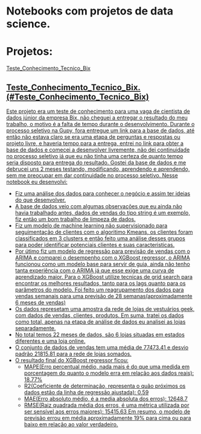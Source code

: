 # Notebooks com projetos de data science.
# Projetos:
[Teste_Conhecimento_Tecnico_Bix](#Teste_Conhecimento_Tecnico_Bix)

## <a href= 'https://github.com/DorivanKadatzBorba/Notebooks/blob/main/Teste_Conhecimento_Tecnico_Bix.ipynb'> Teste_Conhecimento_Tecnico_Bix.(#Teste_Conhecimento_Tecnico_Bix)
  Este projeto era um teste de conhecimento para uma vaga de cientista de dados júnior da empresa Bix, não cheguei a entregar o resultado do meu trabalho, o motivo é a falta de tempo durante o desenvolvimento. Durante o processo seletivo na Gupy, fora entregue um link para a base de dados, até então não estava claro se era uma etapa de perguntas e respostas ou projeto livre, e haveria tempo para a entrega, entrei no link para obter a base de dados e comecei a desenvolver livremente, não dei continuidade no processo seletivo já que eu não tinha uma certeza de quanto tempo seria disposto para entrega do resultado. Gostei da base de dados e me debrucei uns 2 meses testando, modificando, aprendendo e aprendendo, sem me preocupar em dar continuidade no processo seletivo.
  Nesse notebook eu desenvolvi:
  - Fiz uma análise dos dados para conhecer o negócio e assim ter ideias do que desenvolver.
  - A base de dados veio com algumas observações que eu ainda não havia trabalhado antes, dados de vendas do tipo string é um exemplo, fiz então um bom trabalho de limpeza de dados.
  - Fiz um modelo de machine learning não supervisionado para seguimentação de clientes com o algoritimo Kmeans, os clientes foram classificados em 3 clusters e então feito uma análise desses grupos para poder identificar potenciais clientes e suas caracteristicas.
  - Por útimo fiz um modelo de regressão para previsão de vendas com o ARIMA e comparei o desempenho com o XGBoost regressor, o ARIMA funcionou como um modelo base para servir de guia, ainda não tenho tanta experiência com o ARIMA já que esse exige uma curva de aprendizado maior. Para o XGBoost utilize tecnicas de grid search para encontrar os melhores resultados, tanto para os lags quanto para os parâmetros do modelo. Foi feito um reagrupamento dos dados para vendas semanais para uma previsão de 28 semanas(aproximadamente 6 meses de vendas)
  - Os dados represetam uma amostra da rede de lojas de vestuários geek, com dados de vendas, clientes, produtos. Em suma, tratei os dados como total, apenas na etapa de análise de dados eu analisei as lojas separadamente.
  - No total temos 22 meses de dados, são 6 lojas situadas em estados diferentes e uma loja online.
  - O conjunto de dados de vendas tem uma média de 77473.41 e desvio padrão 21815.81 para a rede de lojas somados.
  - O resultado final do XGBoost regressor ficou:
    - MAPE(Erro percentual médio, nada mais é do que uma medida em porcentagem do quanto o modelo erra em relação aos dados reais): 18.77%
    - R2(Coeficiente de determinação, representa o quão próximos os dados estão da linha de regressão ajustada): 0.59
    - MAE(Erro absoluto médio, é a media absoluta dos erros): 12648.7
    - RMSE(Raiz quadrada média dos erros, é uma métrica utilizada por ser sensível aos erros maiores): 15415.63
Em resumo, o modelo de previsão errou em média aproximadamente 19% para cima ou para baixo em relação ao valor verdadeiro.

